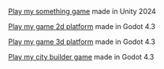 [Play my something game](https://sergej-alex.github.io/brackeys-game/something-game/index.html) made in Unity 2024

[Play my game 2d platform](https://sergej-alex.github.io/brackeys-game/2d_platform/New%20Game%20Project.html) made in Godot 4.3

[Play my game 3d platform](https://sergej-alex.github.io/brackeys-game/3d_platform/index.html) made in Godot 4.3

[Play my city builder game](https://sergej-alex.github.io/brackeys-game/city_builder/index.html) made in Godot 4.3
